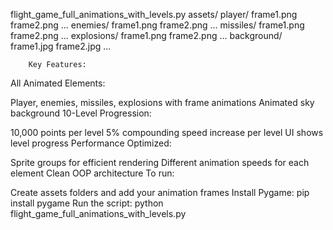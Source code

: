 flight_game_full_animations_with_levels.py
assets/
    player/
        frame1.png
        frame2.png
        ...
    enemies/
        frame1.png
        frame2.png
        ...
    missiles/
        frame1.png
        frame2.png
        ...
    explosions/
        frame1.png
        frame2.png
        ...
    background/
        frame1.jpg
        frame2.jpg
        ...

        Key Features:
All Animated Elements:

Player, enemies, missiles, explosions with frame animations
Animated sky background
10-Level Progression:

10,000 points per level
5% compounding speed increase per level
UI shows level progress
Performance Optimized:

Sprite groups for efficient rendering
Different animation speeds for each element
Clean OOP architecture
To run:

Create assets folders and add your animation frames
Install Pygame: pip install pygame
Run the script: python flight_game_full_animations_with_levels.py
